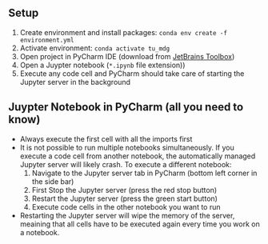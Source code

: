 ## Setup
1. Create environment and install packages: `conda env create -f environment.yml`
2. Activate environment: `conda activate tu_mdg`
3. Open project in PyCharm IDE (download from [JetBrains Toolbox](https://www.jetbrains.com/de-de/toolbox-app/))
4. Open a Juypter notebook (`*.ipynb` file extension))
5. Execute any code cell and PyCharm should take care of starting the Jupyter server in the background

## Juypter Notebook in PyCharm (all you need to know)
- Always execute the first cell with all the imports first
- It is not possible to run multiple notebooks simultaneously. If you execute a code cell from another notebook, the automatically managed Jupyter server will likely crash. To execute a different notebook:
    1. Navigate to the Jupyter server tab in PyCharm (bottom left corner in the side bar)
    2. First Stop the Jupyter server (press the red stop button)
    3. Restart the Jupyter server (press the green start button)
    4. Execute code cells in the other notebook you want to run
- Restarting the Jupyter server will wipe the memory of the server, meaining that all cells have to be executed again every time you work on a notebook.

